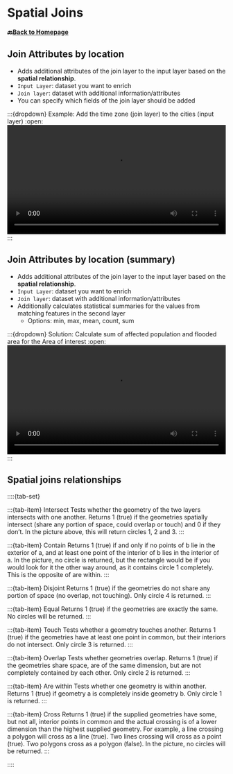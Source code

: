 # Spatial Joins


__🔙[Back to Homepage](/content/intro.md)__


## Join Attributes by location

- Adds additional attributes of the join layer to the input layer based on the __spatial relationship__.
- `Input Layer`: dataset you want to enrich
- `Join layer`: dataset with additional information/attributes
- You can specify which fields of the join layer should be added

:::{dropdown} Example: Add the time zone (join layer) to the cities (input layer)
:open:
<video width="100%" controls src="https://github.com/GIScience/gis-training-resource-center/raw/main/fig/en_qgis_spatial_join_wiki.mp4"></video>
:::

## Join Attributes by location (summary)
- Adds additional attributes of the join layer to the input layer based on the __spatial relationship__.
- `Input Layer`: dataset you want to enrich
- `Join layer`: dataset with additional information/attributes
- Additionally calculates statistical summaries for the values from matching features in the second layer
    - Options: min, max, mean, count, sum

:::{dropdown} Solution: Calculate sum of affected population and flooded area for the Area of interest
:open:
<video width="100%" controls src="https://github.com/GIScience/gis-training-resource-center/raw/main/fig/en_exercise_spatial_join.mp4"></video>
:::

## Spatial joins relationships

::::{tab-set}

:::{tab-item} Intersect
Tests whether the geometry of the two layers intersects with one another. Returns 1 (true) if the geometries spatially intersect (share any portion of space, could overlap or touch) and 0 if they don’t. In the picture above, this will return circles 1, 2 and 3.
:::

:::{tab-item} Contain
Returns 1 (true) if and only if no points of b lie in the exterior of a, and at least one point of the interior of b lies in the interior of a. In the picture, no circle is returned, but the rectangle would be if you would look for it the other way around, as it contains circle 1 completely. This is the opposite of are within.
:::

:::{tab-item} Disjoint
Returns 1 (true) if the geometries do not share any portion of space (no overlap, not touching). Only circle 4 is returned.
:::

:::{tab-item} Equal
Returns 1 (true) if the geometries are exactly the same. No circles will be returned.
:::

:::{tab-item} Touch
Tests whether a geometry touches another. Returns 1 (true) if the geometries have at least one point in common, but their interiors do not intersect. Only circle 3 is returned.
:::

:::{tab-item} Overlap
Tests whether geometries overlap. Returns 1 (true) if the geometries share space, are of the same dimension, but are not completely contained by each other. Only circle 2 is returned.
:::

:::{tab-item} Are within
Tests whether one geometry is within another. Returns 1 (true) if geometry a is completely inside geometry b. Only circle 1 is returned.
:::

:::{tab-item} Cross
Returns 1 (true) if the supplied geometries have some, but not all, interior points in common and the actual crossing is of a lower dimension than the highest supplied geometry. For example, a line crossing a polygon will cross as a line (true). Two lines crossing will cross as a point (true). Two polygons cross as a polygon (false). In the picture, no circles will be returned.
:::

::::